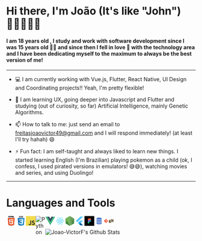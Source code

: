 # Hi there, I'm João (It's like "John") 🤟🏼👨🏻‍💻

#### I am 18 years old , I study and work with software development since I was 15 years old 👶🏻 and since then I fell in love 🥰 with the technology area and I have been dedicating myself to the maximum to always be the best version of me!
---

- 💻 I am currently working with Vue.js, Flutter, React Native, UI Design and Coordinating projects!! Yeah, I'm pretty flexible!

- 🌱 I am learning UX, going deeper into Javascript and Flutter and studying (out of curiosity, so far) Artificial Intelligence, mainly Genetic Algorithms.

- 📫 How to talk to me: just send an email to freitasjoaovictor49@gmail.com and I will respond immediately! (at least I'll try hahah) 😄

- ⚡ Fun fact: I am self-taught and always liked to learn new things.
I started learning English (I'm Brazilian) playing pokemon as a child (ok, I confess, I used pirated versions in emulators! 😅😅), watching movies and series, and using Duolingo!

---

# Languages and Tools
<img align="left" alt="HTML5" width="26px" src="https://raw.githubusercontent.com/github/explore/80688e429a7d4ef2fca1e82350fe8e3517d3494d/topics/html/html.png" />
<img align="left" alt="CSS3" width="26px" src="https://raw.githubusercontent.com/github/explore/80688e429a7d4ef2fca1e82350fe8e3517d3494d/topics/css/css.png" />
<img align="left" alt="JavaScript" width="26px" src="https://raw.githubusercontent.com/github/explore/80688e429a7d4ef2fca1e82350fe8e3517d3494d/topics/javascript/javascript.png" />
<img align="left" alt="Python" width="26px" src="https://avatars0.githubusercontent.com/u/1525981?s=200&v=4" />

<img align="left" alt="Vue.js" width="26px" src="https://raw.githubusercontent.com/github/explore/80688e429a7d4ef2fca1e82350fe8e3517d3494d/topics/vue/vue.png" />
<img align="left" alt="React" width="26px" src="https://raw.githubusercontent.com/github/explore/80688e429a7d4ef2fca1e82350fe8e3517d3494d/topics/react/react.png" />
<img align="left" alt="Node.js" width="26px" src="https://raw.githubusercontent.com/github/explore/80688e429a7d4ef2fca1e82350fe8e3517d3494d/topics/nodejs/nodejs.png" />
<img align="left" alt="Flutter" width="26px" src="https://raw.githubusercontent.com/github/explore/05d0f0dfceafd861bdf2b53559399dae7b2e2d8b/topics/flutter/flutter.png" />

<img align="left" alt="Figma" width="26px" src="https://raw.githubusercontent.com/github/explore/05d0f0dfceafd861bdf2b53559399dae7b2e2d8b/topics/figma/figma.png" />
<img align="left" alt="SQL" width="26px" src="https://raw.githubusercontent.com/github/explore/80688e429a7d4ef2fca1e82350fe8e3517d3494d/topics/sql/sql.png" />
<img align="left" alt="Git" width="26px" src="https://raw.githubusercontent.com/github/explore/80688e429a7d4ef2fca1e82350fe8e3517d3494d/topics/git/git.png" />

<br />
<br />

<img align="left" alt="Joao-VictorF's Github Stats" src="https://github-readme-stats.vercel.app/api?username=Joao-VictorF&show_icons=true&hide_border=true" />

[website]: https://joaovictorf.tk/
[linkedin]: https://www.linkedin.com/in/joaovictorfreitas/
